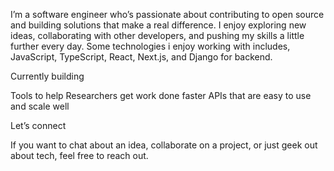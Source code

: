 I’m a software engineer who’s passionate about contributing to open source and building solutions that make a real difference. I enjoy exploring new ideas, collaborating with other developers, and pushing my skills a little further every day. Some technologies i enjoy working with includes, JavaScript, TypeScript, React, Next.js, and Django for backend.

Currently building

Tools to help Researchers get work done faster
APIs that are easy to use and scale well

Let’s connect

If you want to chat about an idea, collaborate on a project, or just geek out about tech, feel free to reach out.
